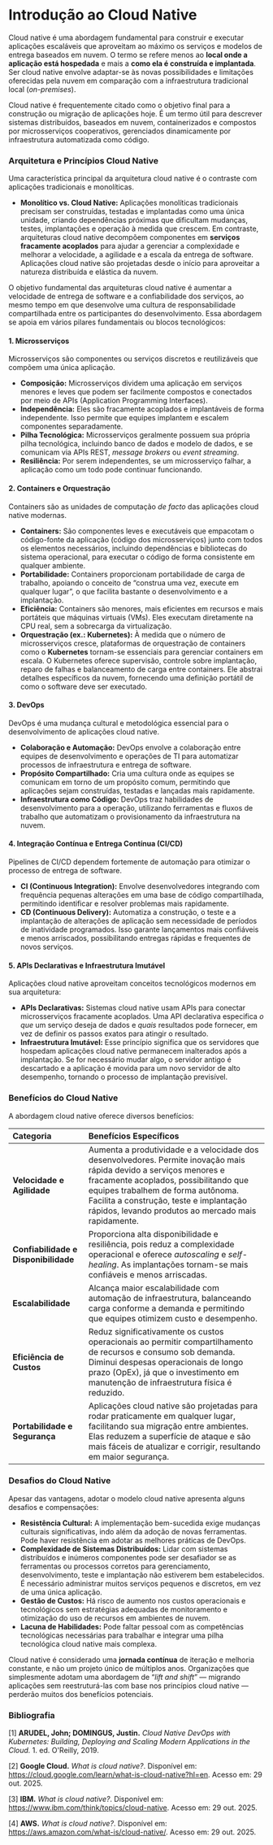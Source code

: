 # Introdução ao Cloud Native

Cloud native é uma abordagem fundamental para construir e executar aplicações escaláveis que aproveitam ao máximo os serviços e modelos de entrega baseados em nuvem. O termo se refere menos ao **local onde a aplicação está hospedada** e mais a **como ela é construída e implantada**. Ser cloud native envolve adaptar-se às novas possibilidades e limitações oferecidas pela nuvem em comparação com a infraestrutura tradicional local (*on-premises*).

Cloud native é frequentemente citado como o objetivo final para a construção ou migração de aplicações hoje. É um termo útil para descrever sistemas distribuídos, baseados em nuvem, containerizados e compostos por microsserviços cooperativos, gerenciados dinamicamente por infraestrutura automatizada como código.

### Arquitetura e Princípios Cloud Native

Uma característica principal da arquitetura cloud native é o contraste com aplicações tradicionais e monolíticas.

* **Monolítico vs. Cloud Native:** Aplicações monolíticas tradicionais precisam ser construídas, testadas e implantadas como uma única unidade, criando dependências próximas que dificultam mudanças, testes, implantações e operação à medida que crescem. Em contraste, arquiteturas cloud native decompõem componentes em **serviços fracamente acoplados** para ajudar a gerenciar a complexidade e melhorar a velocidade, a agilidade e a escala da entrega de software. Aplicações cloud native são projetadas desde o início para aproveitar a natureza distribuída e elástica da nuvem.

O objetivo fundamental das arquiteturas cloud native é aumentar a velocidade de entrega de software e a confiabilidade dos serviços, ao mesmo tempo em que desenvolve uma cultura de responsabilidade compartilhada entre os participantes do desenvolvimento. Essa abordagem se apoia em vários pilares fundamentais ou blocos tecnológicos:

#### 1. Microsserviços

Microsserviços são componentes ou serviços discretos e reutilizáveis que compõem uma única aplicação.

* **Composição:** Microsserviços dividem uma aplicação em serviços menores e leves que podem ser facilmente compostos e conectados por meio de APIs (Application Programming Interfaces).
* **Independência:** Eles são fracamente acoplados e implantáveis de forma independente. Isso permite que equipes implantem e escalem componentes separadamente.
* **Pilha Tecnológica:** Microsserviços geralmente possuem sua própria pilha tecnológica, incluindo banco de dados e modelo de dados, e se comunicam via APIs REST, *message brokers* ou *event streaming*.
* **Resiliência:** Por serem independentes, se um microsserviço falhar, a aplicação como um todo pode continuar funcionando.

#### 2. Containers e Orquestração

Containers são as unidades de computação *de facto* das aplicações cloud native modernas.

* **Containers:** São componentes leves e executáveis que empacotam o código-fonte da aplicação (código dos microsserviços) junto com todos os elementos necessários, incluindo dependências e bibliotecas do sistema operacional, para executar o código de forma consistente em qualquer ambiente.
* **Portabilidade:** Containers proporcionam portabilidade de carga de trabalho, apoiando o conceito de “construa uma vez, execute em qualquer lugar”, o que facilita bastante o desenvolvimento e a implantação.
* **Eficiência:** Containers são menores, mais eficientes em recursos e mais portáteis que máquinas virtuais (VMs). Eles executam diretamente na CPU real, sem a sobrecarga da virtualização.
* **Orquestração (ex.: Kubernetes):** À medida que o número de microsserviços cresce, plataformas de orquestração de containers como o **Kubernetes** tornam-se essenciais para gerenciar containers em escala. O Kubernetes oferece supervisão, controle sobre implantação, reparo de falhas e balanceamento de carga entre containers. Ele abstrai detalhes específicos da nuvem, fornecendo uma definição portátil de como o software deve ser executado.

#### 3. DevOps

DevOps é uma mudança cultural e metodológica essencial para o desenvolvimento de aplicações cloud native.

* **Colaboração e Automação:** DevOps envolve a colaboração entre equipes de desenvolvimento e operações de TI para automatizar processos de infraestrutura e entrega de software.
* **Propósito Compartilhado:** Cria uma cultura onde as equipes se comunicam em torno de um propósito comum, permitindo que aplicações sejam construídas, testadas e lançadas mais rapidamente.
* **Infraestrutura como Código:** DevOps traz habilidades de desenvolvimento para a operação, utilizando ferramentas e fluxos de trabalho que automatizam o provisionamento da infraestrutura na nuvem.

#### 4. Integração Contínua e Entrega Contínua (CI/CD)

Pipelines de CI/CD dependem fortemente de automação para otimizar o processo de entrega de software.

* **CI (Continuous Integration):** Envolve desenvolvedores integrando com frequência pequenas alterações em uma base de código compartilhada, permitindo identificar e resolver problemas mais rapidamente.
* **CD (Continuous Delivery):** Automatiza a construção, o teste e a implantação de alterações de aplicação sem necessidade de períodos de inatividade programados. Isso garante lançamentos mais confiáveis e menos arriscados, possibilitando entregas rápidas e frequentes de novos serviços.

#### 5. APIs Declarativas e Infraestrutura Imutável

Aplicações cloud native aproveitam conceitos tecnológicos modernos em sua arquitetura:

* **APIs Declarativas:** Sistemas cloud native usam APIs para conectar microsserviços fracamente acoplados. Uma API declarativa especifica *o que* um serviço deseja de dados e *quais* resultados pode fornecer, em vez de definir os passos exatos para atingir o resultado.
* **Infraestrutura Imutável:** Esse princípio significa que os servidores que hospedam aplicações cloud native permanecem inalterados após a implantação. Se for necessário mudar algo, o servidor antigo é descartado e a aplicação é movida para um novo servidor de alto desempenho, tornando o processo de implantação previsível.

### Benefícios do Cloud Native

A abordagem cloud native oferece diversos benefícios:

| Categoria                            | Benefícios Específicos                                                                                                                                                                                                                                                                               |
| :----------------------------------- | :--------------------------------------------------------------------------------------------------------------------------------------------------------------------------------------------------------------------------------------------------------------------------------------------------- |
| **Velocidade e Agilidade**           | Aumenta a produtividade e a velocidade dos desenvolvedores. Permite inovação mais rápida devido a serviços menores e fracamente acoplados, possibilitando que equipes trabalhem de forma autônoma. Facilita a construção, teste e implantação rápidos, levando produtos ao mercado mais rapidamente. |
| **Confiabilidade e Disponibilidade** | Proporciona alta disponibilidade e resiliência, pois reduz a complexidade operacional e oferece *autoscaling* e *self-healing*. As implantações tornam-se mais confiáveis e menos arriscadas.                                                                                                        |
| **Escalabilidade**                   | Alcança maior escalabilidade com automação de infraestrutura, balanceando carga conforme a demanda e permitindo que equipes otimizem custo e desempenho.                                                                                                                                             |
| **Eficiência de Custos**             | Reduz significativamente os custos operacionais ao permitir compartilhamento de recursos e consumo sob demanda. Diminui despesas operacionais de longo prazo (OpEx), já que o investimento em manutenção de infraestrutura física é reduzido.                                                        |
| **Portabilidade e Segurança**        | Aplicações cloud native são projetadas para rodar praticamente em qualquer lugar, facilitando sua migração entre ambientes. Elas reduzem a superfície de ataque e são mais fáceis de atualizar e corrigir, resultando em maior segurança.                                                            |

### Desafios do Cloud Native

Apesar das vantagens, adotar o modelo cloud native apresenta alguns desafios e compensações:

* **Resistência Cultural:** A implementação bem-sucedida exige mudanças culturais significativas, indo além da adoção de novas ferramentas. Pode haver resistência em adotar as melhores práticas de DevOps.
* **Complexidade de Sistemas Distribuídos:** Lidar com sistemas distribuídos e inúmeros componentes pode ser desafiador se as ferramentas ou processos corretos para gerenciamento, desenvolvimento, teste e implantação não estiverem bem estabelecidos. É necessário administrar muitos serviços pequenos e discretos, em vez de uma única aplicação.
* **Gestão de Custos:** Há risco de aumento nos custos operacionais e tecnológicos sem estratégias adequadas de monitoramento e otimização do uso de recursos em ambientes de nuvem.
* **Lacuna de Habilidades:** Pode faltar pessoal com as competências tecnológicas necessárias para trabalhar e integrar uma pilha tecnológica cloud native mais complexa.

Cloud native é considerado uma **jornada contínua** de iteração e melhoria constante, e não um projeto único de múltiplos anos. Organizações que simplesmente adotam uma abordagem de “*lift and shift*” — migrando aplicações sem reestruturá-las com base nos princípios cloud native — perderão muitos dos benefícios potenciais.


### Bibliografia

[1] **ARUDEL, John; DOMINGUS, Justin.** *Cloud Native DevOps with Kubernetes: Building, Deploying and Scaling Modern Applications in the Cloud.* 1. ed. O'Reilly, 2019.

[2] **Google Cloud.** *What is cloud native?*. Disponível em: <https://cloud.google.com/learn/what-is-cloud-native?hl=en>. Acesso em: 29 out. 2025.

[3] **IBM.** *What is cloud native?*. Disponível em: <https://www.ibm.com/think/topics/cloud-native>. Acesso em: 29 out. 2025.

[4] **AWS.** *What is cloud native?*. Disponível em: <https://aws.amazon.com/what-is/cloud-native/>. Acesso em: 29 out. 2025.